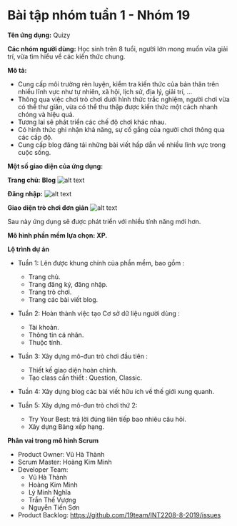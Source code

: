 # Bài tập nhóm tuần 1 - Nhóm 19

**Tên ứng dụng:** Quizy

**Các nhóm người dùng:** Học sinh trên 8 tuổi, người lớn mong muốn vừa giải trí, vừa tìm hiểu về các kiến thức chung.

**Mô tả:**
* Cung cấp môi trường rèn luyện, kiểm tra kiến thức của bản thân trên nhiều lĩnh vực như tự nhiên, xã hội, lịch sử, địa lý, giải trí, ...
* Thông qua việc chơi trò chơi dưới hình thức trắc nghiệm, người chơi vừa có thể thư giãn, vừa có thể thu thập được kiến thức một cách nhanh chóng và hiệu quả.
* Tương lai sẽ phát triển các chế độ chơi khác nhau.
* Có hình thức ghi nhận khả năng, sự cố gắng của người chơi thông qua các cấp độ.
* Cung cấp blog đăng tải những bài viết hấp dẫn về nhiều lĩnh vực trong cuộc sống.

**Một số giao diện của ứng dụng:**

**Trang chủ:** **Blog**
![alt text](https://github.com/hoangkimminh/INT2208-8-2019/blob/master/nhom-19/Week1_Images/blog.png?raw=true "Trang chủ")

**Đăng nhập:**
![alt text](https://github.com/hoangkimminh/INT2208-8-2019/blob/master/nhom-19/Week1_Images/login.png?raw=true "Đăng nhập")

**Giao diện trò chơi đơn giản**
![alt text](https://github.com/hoangkimminh/INT2208-8-2019/blob/master/nhom-19/Week1_Images/quiz.png?raw=true "Trang chủ")

Sau này ứng dụng sẽ được phát triển với nhiều tính năng mới hơn.

**Mô hình phần mềm lựa chọn: XP.**

**Lộ trình dự án**

* Tuần 1: Lên được khung chính của phần mềm, bao gồm :
  + Trang chủ.
  + Trang đăng ký, đăng nhập.
  + Trang trò chơi.
  + Trang các bài viết blog.
  
* Tuần 2: Hoàn thành việc tạo Cơ sở dữ liệu người dùng :
  + Tài khoản.
  + Thông tin cá nhân.
  + Thuộc tính.
  
* Tuần 3: Xây dựng mô-đun trò chơi đầu tiên :
  + Thiết kế giao diện hoàn chỉnh.
  + Tạo class cần thiết : Question, Classic.
  
 * Tuần 4: Xây dựng blog các bài viết hữu ích về thế giới xung quanh.
 
 * Tuần 5: Xây dựng mô-đun trò chơi thứ 2:
   + Try Your Best: trả lời đúng liên tiếp bao nhiêu câu hỏi.
   + Xây dựng Bảng xếp hạng.
   
   
**Phân vai trong mô hình Scrum**
* Product Owner: Vũ Hà Thành
* Scrum Master: Hoàng Kim Minh
* Developer Team:
  + Vũ Hà Thành
  + Hoàng Kim Minh
  + Lý Minh Nghĩa
  + Trần Thế Vượng
  + Nguyễn Tiến Sơn
* Product Backlog: https://github.com/19team/INT2208-8-2019/issues
  

